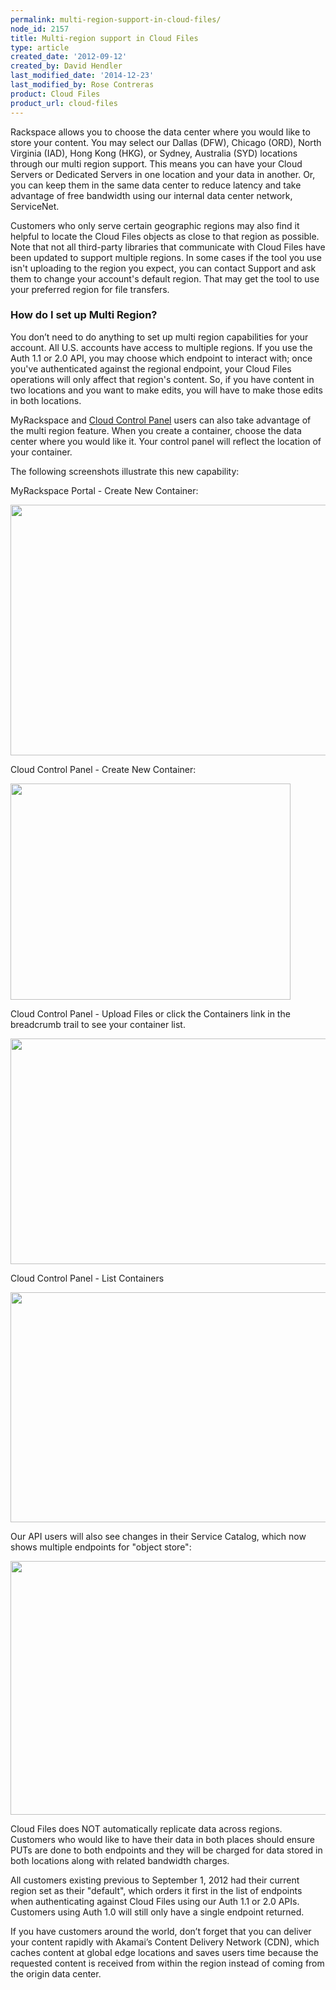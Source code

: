 ```yaml
---
permalink: multi-region-support-in-cloud-files/
node_id: 2157
title: Multi-region support in Cloud Files
type: article
created_date: '2012-09-12'
created_by: David Hendler
last_modified_date: '2014-12-23'
last_modified_by: Rose Contreras
product: Cloud Files
product_url: cloud-files
---
```


Rackspace allows you to choose the data center where you would like to
store your content. You may select our Dallas (DFW), Chicago (ORD),
North Virginia (IAD), Hong Kong (HKG), or Sydney, Australia (SYD)
locations through our multi region support. This means you can have your
Cloud Servers or Dedicated Servers in one location and your data in
another. Or, you can keep them in the same data center to reduce latency
and take advantage of free bandwidth using our internal data center
network, ServiceNet.

Customers who only serve certain geographic regions may also find it
helpful to locate the Cloud Files objects as close to that region as
possible.  Note that not all third-party libraries that communicate with
Cloud Files have been updated to support multiple regions.  In some
cases if the tool you use isn't uploading to the region you expect, you
can contact Support and ask them to change your account's default
region.  That may get the tool to use your preferred region for file
transfers.

### How do I set up Multi Region?

You don&rsquo;t need to do anything to set up multi region capabilities for
your account. All U.S. accounts have access to multiple regions.  If you
use the Auth 1.1 or 2.0 API, you may choose which endpoint to interact
with; once you've authenticated against the regional endpoint, your
Cloud Files operations will only affect that region's content. So, if
you have content in two locations and you want to make edits, you will
have to make those edits in both locations.


MyRackspace and [Cloud Control Panel](http://mycloud.rackspace.com)
users can also take advantage of the multi region feature. When you
create a container, choose the data center where you would like it. Your
control panel will reflect the location of your container.

The following screenshots illustrate this new capability:

MyRackspace Portal - Create New Container:

<img src="https://8026b2e3760e2433679c-fffceaebb8c6ee053c935e8915a3fbe7.ssl.cf2.rackcdn.com/field/image/CreateContainer.png" width="745" height="401" />

Cloud Control Panel - Create New Container:

<img src="https://8026b2e3760e2433679c-fffceaebb8c6ee053c935e8915a3fbe7.ssl.cf2.rackcdn.com/field/image/TestContainerVirginia_0.png" width="448" height="346" />



Cloud Control Panel - Upload Files or click the Containers link in the
breadcrumb trail to see your container list.

<img src="https://8026b2e3760e2433679c-fffceaebb8c6ee053c935e8915a3fbe7.ssl.cf2.rackcdn.com/field/image/ContainerContent_0.png" width="727" height="361" />



Cloud Control Panel - List Containers

<img src="https://8026b2e3760e2433679c-fffceaebb8c6ee053c935e8915a3fbe7.ssl.cf2.rackcdn.com/field/image/ContainerList_0.png" width="1003" height="368" />

Our API users will also see changes in their Service Catalog, which now
shows multiple endpoints for "object store":

<img src="https://8026b2e3760e2433679c-fffceaebb8c6ee053c935e8915a3fbe7.ssl.cf2.rackcdn.com/field/image/cf%20-%20api%20access%20points.png" width="599" height="406" />



Cloud Files does NOT automatically replicate data across regions.
Customers who would like to have their data in both places should ensure
PUTs are done to both endpoints and they will be charged for data stored
in both locations along with related bandwidth charges.

All customers existing previous to September 1, 2012 had their current
region set as their "default", which orders it first in the list of
endpoints when authenticating against Cloud Files using our Auth 1.1 or
2.0 APIs. Customers using Auth 1.0 will still only have a single
endpoint returned.

If you have customers around the world, don&rsquo;t forget that you can
deliver your content rapidly with Akamai&rsquo;s Content Delivery Network
(CDN), which caches content at global edge locations and saves users
time because the requested content is received from within the region
instead of coming from the origin data center.

